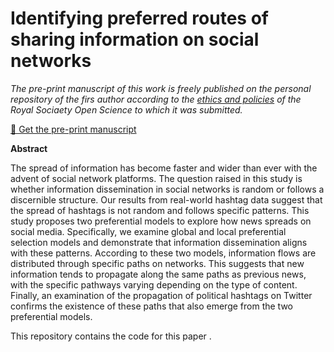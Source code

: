 
# Identifying preferred routes of sharing information on social networks

*The pre-print manuscript of this work is freely published on the personal repository of the firs author according to the [ethics and policies](https://royalsociety.org/journals/ethics-policies/media-embargo/) of the Royal Sociaety Open Science to which it was submitted.*

[📄 Get the pre-print manuscript](https://github.com/rozhinmkian/code-for-social-preferred-routes-2025/blob/main/Identifying_preferred_routes_of_sharing_information_on_social_networks.pdf)


**Abstract**

The spread of information has become faster and wider than ever with the advent of social network platforms. The question raised in this study is whether information dissemination in social networks is random or follows a discernible structure. Our results from real-world hashtag data suggest that the spread of hashtags is not random and follows specific patterns. This study proposes two preferential models to explore how news spreads on social media. Specifically, we examine global and local preferential selection models and demonstrate that information dissemination aligns with these patterns. According to these two models, information flows are distributed through specific paths on networks. This suggests that new information tends to propagate along the same paths as previous news, with the specific pathways varying depending on the type of content. Finally, an examination of the propagation of political hashtags on Twitter confirms the existence of these paths that also emerge from the two preferential models.

This repository contains the code for this paper .
